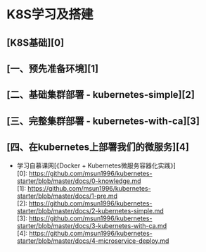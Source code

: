 # K8S学习及搭建
  
## [K8S基础][0]
## [一、预先准备环境][1]
## [二、基础集群部署 - kubernetes-simple][2]
## [三、完整集群部署 - kubernetes-with-ca][3]
## [四、在kubernetes上部署我们的微服务][4]






* 学习自慕课网[《Docker + Kubernetes微服务容器化实践》]  
  [0]: https://github.com/msun1996/kubernetes-starter/blob/master/docs/0-knowledge.md  
  [1]: https://github.com/msun1996/kubernetes-starter/blob/master/docs/1-pre.md  
  [2]: https://github.com/msun1996/kubernetes-starter/blob/master/docs/2-kubernetes-simple.md  
  [3]: https://github.com/msun1996/kubernetes-starter/blob/master/docs/3-kubernetes-with-ca.md  
  [4]: https://github.com/msun1996/kubernetes-starter/blob/master/docs/4-microservice-deploy.md  
